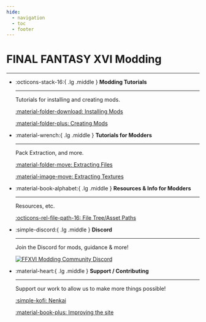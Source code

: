 ```yaml
---
hide:
  - navigation
  - toc
  - footer
---
```


# FINAL FANTASY XVI Modding

---

<div class="grid cards" markdown>

-   :octicons-stack-16:{ .lg .middle } __Modding Tutorials__

    ---

    Tutorials for installing and creating mods.

    [:material-folder-download: Installing Mods](modding/installing_mods.md)

    [:material-folder-plus: Creating Mods](modding/creating_mods.md)

-   :material-wrench:{ .lg .middle } __Tutorials for Modders__

    ---

    Pack Extraction, and more.

    [:material-folder-move: Extracting Files](tutorials/file_extraction.md)

    [:material-image-move: Extracting Textures](tutorials/textures/texture_extraction.md)

-   :material-book-alphabet:{ .lg .middle } __Resources & Info for Modders__

    ---

    Resources, etc.

    [:octicons-rel-file-path-16: File Tree/Asset Paths](resources/asset_paths.md)
	
-   :simple-discord:{ .lg .middle } __Discord__

	---

    Join the Discord for mods, guidance & more!

    [![FFXVI Modding Community Discord](https://discordapp.com/api/guilds/1284918645675397140/widget.png?style=banner2&raw=true)](https://discord.gg/D7jhUDfYZh)

-   :material-heart:{ .lg .middle } __Support / Contributing__

    ---

    Support our work to allow us to make more things possible!

    [:simple-kofi: Nenkai](https://ko-fi.com/nenkai)

    [:material-book-plus: Improving the site](contributing.md)
</div>